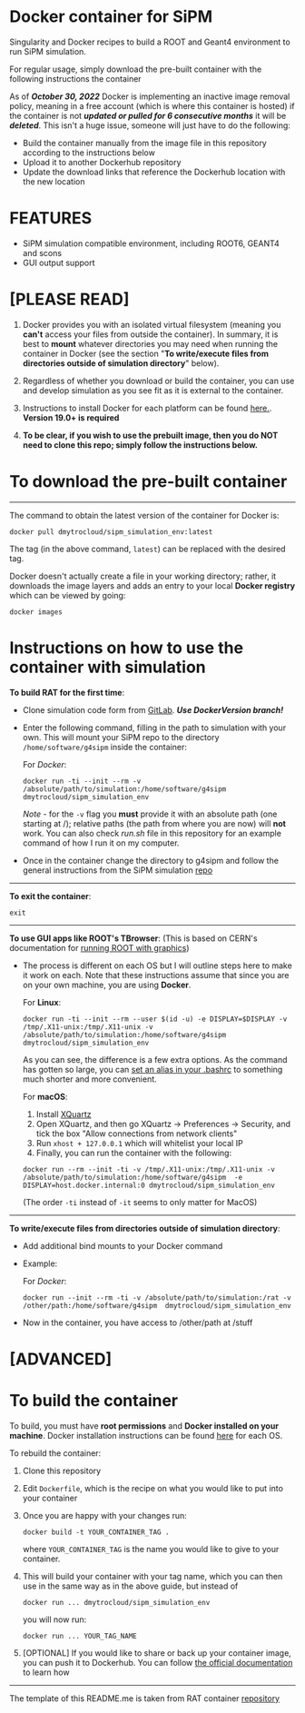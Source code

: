# Docker container for SiPM

Singularity and Docker recipes to build a ROOT and Geant4 environment to run SiPM simulation.

For regular usage, simply download the pre-built container with the following instructions the container

As of ***October 30, 2022*** Docker is implementing an inactive image removal policy, meaning in a free account (which is where this container is hosted) if the container is not ***updated or pulled for 6 consecutive months*** it will be ***deleted***. This isn't a huge issue, someone will just have to do the following:
- Build the container manually from the image file in this repository according to the instructions below
- Upload it to another Dockerhub repository
- Update the download links that reference the Dockerhub location with the new location

# FEATURES
- SiPM simulation compatible environment, including ROOT6, GEANT4 and scons
- GUI output support

# [PLEASE READ]

1. Docker provides you with an isolated virtual filesystem (meaning you **can't** access your files from outside
the container). In summary, it is best to **mount** whatever directories you may need when running the container
in Docker (see the section "**To write/execute files from directories outside of simulation
directory**" below).

2. Regardless of whether you download or build the container, you can use and develop simulation as you see fit as it is external
to the container.

3. Instructions to install Docker for each platform can be found [here.](https://docs.docker.com/install/#supported-platforms).
**Version 19.0+ is required**

4. **To be clear, if you wish to use the prebuilt image, then you do NOT need to clone this repo; simply follow the
instructions below.**

# To download the pre-built container
***
The command to obtain the latest version of the container for Docker is:
```
docker pull dmytrocloud/sipm_simulation_env:latest
```
The tag (in the above command, `latest`) can be replaced with the desired tag.

Docker doesn't actually create a file in your working directory; rather, it
downloads the image layers and adds an entry to your local **Docker registry** which can be viewed by going:
```
docker images
```
# Instructions on how to use the container with simulation

**To build RAT for the first time**:
- Clone simulation code form from [GitLab](https://gitlab.triumf.ca/phaar/g4sipm/-/tree/DockerVersion/). ***Use DockerVersion branch!***
- Enter the following command, filling in the path to simulation with your own.
  This will mount your SiPM repo to the directory `/home/software/g4sipm` inside the container:

  For *Docker*:
  ```
  docker run -ti --init --rm -v /absolute/path/to/simulation:/home/software/g4sipm dmytrocloud/sipm_simulation_env
  ```
  *Note* - for the `-v` flag you **must** provide it with an absolute path (one starting at /);
  relative paths (the path from where you are now) will **not** work.
  You can also check *run.sh* file in this repository for an example command of how I run it on my computer.

- Once in the container change the directory to g4sipm and follow the general instructions from the SiPM simulation [repo](https://gitlab.triumf.ca/phaar/g4sipm/-/tree/DockerVersion/)

***
**To exit the container**:
```
exit
```
***
**To use GUI apps like ROOT's TBrowser**:
(This is based on CERN's documentation for [running ROOT with graphics](https://hub.docker.com/r/rootproject/root-ubuntu16/))

- The process is different on each OS but I will outline steps here to make it work on each. Note that these instructions
  assume that since you are on your own machine, you are using **Docker**.

  For **Linux**:
  ```
  docker run -ti --init --rm --user $(id -u) -e DISPLAY=$DISPLAY -v /tmp/.X11-unix:/tmp/.X11-unix -v /absolute/path/to/simulation:/home/software/g4sipm dmytrocloud/sipm_simulation_env
  ```
  As you can see, the difference is a few extra options. As the command has gotten so large, you can [set an alias in your .bashrc](https://askubuntu.com/a/17538) to something much shorter and more convenient.

  For **macOS**:

  1. Install [XQuartz](https://www.xquartz.org/)
  2. Open XQuartz, and then go XQuartz -> Preferences -> Security, and tick the box "Allow connections from network clients"
  3. Run `xhost + 127.0.0.1` which will whitelist your local IP
  4. Finally, you can run the container with the following:
  ```
  docker run --rm --init -ti -v /tmp/.X11-unix:/tmp/.X11-unix -v /absolute/path/to/simulation:/home/software/g4sipm  -e DISPLAY=host.docker.internal:0 dmytrocloud/sipm_simulation_env
  ```
  (The order `-ti` instead of `-it` seems to only matter for MacOS)

***
**To write/execute files from directories outside of simulation directory**:
- Add additional bind mounts to your Docker command
- Example:

  For *Docker*:
  ```
  docker run --init --rm -ti -v /absolute/path/to/simulation:/rat -v /other/path:/home/software/g4sipm  dmytrocloud/sipm_simulation_env
  ```
- Now in the container, you have access to /other/path at /stuff

# [ADVANCED]
# To build the container
To build, you must have **root permissions** and **Docker installed on your machine**. Docker installation instructions can be found [here](https://docs.docker.com/get-docker/) for each OS.

To rebuild the container:

1. Clone this repository
2. Edit `Dockerfile`, which is the recipe on what you would like to put into your container
3. Once you are happy with your changes run:
   ```
   docker build -t YOUR_CONTAINER_TAG .
   ```
   where `YOUR_CONTAINER_TAG` is the name you would like to give to your container.

5. This will build your container with your tag name, which you can then use in the same way as in the above guide, but instead of
   ```
   docker run ... dmytrocloud/sipm_simulation_env
   ```
   you will now run:
   ```
   docker run ... YOUR_TAG_NAME
   ```

6. [OPTIONAL] If you would like to share or back up your container image, you can push it to Dockerhub. You can follow [the official documentation](https://docs.docker.com/docker-hub/repos/#pushing-a-docker-container-image-to-docker-hub) to learn how


***

The template of this README.me is taken from RAT container [repository](https://github.com/snoplus/rat-container/blob/master/README.md)

